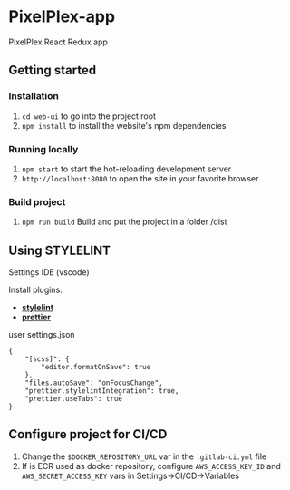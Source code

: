 # PixelPlex-app

PixelPlex React Redux app

## Getting started

### Installation

1. `cd web-ui` to go into the project root
1. `npm install` to install the website's npm dependencies

### Running locally

1. `npm start` to start the hot-reloading development server
1. `http://localhost:8080` to open the site in your favorite browser

### Build project
1. `npm run build` Build and put the project in a folder /dist

## Using STYLELINT

Settings IDE (vscode) 

Install plugins:

- **[stylelint](https://marketplace.visualstudio.com/items?itemName=shinnn.stylelint)**
- **[prettier](https://marketplace.visualstudio.com/items?itemName=esbenp.prettier-vscode)**

user settings.json

    {
    	"[scss]": {
    		"editor.formatOnSave": true
    	},
    	"files.autoSave": "onFocusChange",
    	"prettier.stylelintIntegration": true,
    	"prettier.useTabs": true
    }
## Configure project for CI/CD

1. Change the `$DOCKER_REPOSITORY_URL` var in the `.gitlab-ci.yml` file
2. If is ECR used as docker repository, configure `AWS_ACCESS_KEY_ID` and `AWS_SECRET_ACCESS_KEY` vars in Settings->CI/CD->Variables

